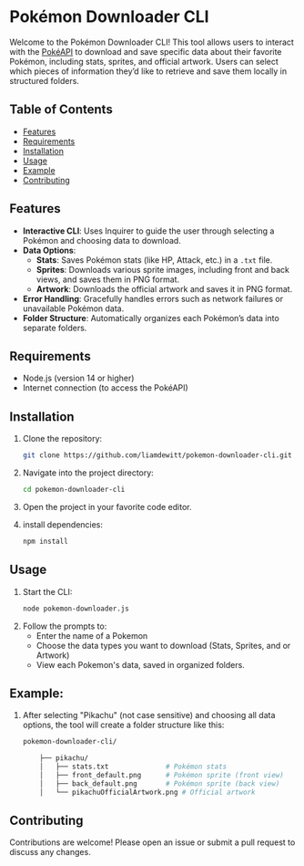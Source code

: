 # Pokémon Downloader CLI

Welcome to the Pokémon Downloader CLI! This tool allows users to interact with the [PokéAPI](https://pokeapi.co/) to download and save specific data about their favorite Pokémon, including stats, sprites, and official artwork. Users can select which pieces of information they’d like to retrieve and save them locally in structured folders.

## Table of Contents
- [Features](#features)
- [Requirements](#requirements)
- [Installation](#installation)
- [Usage](#usage)
- [Example](#example)
- [Contributing](#contributing)

## Features
- **Interactive CLI**: Uses Inquirer to guide the user through selecting a Pokémon and choosing data to download.
- **Data Options**:
  - **Stats**: Saves Pokémon stats (like HP, Attack, etc.) in a `.txt` file.
  - **Sprites**: Downloads various sprite images, including front and back views, and saves them in PNG format.
  - **Artwork**: Downloads the official artwork and saves it in PNG format.
- **Error Handling**: Gracefully handles errors such as network failures or unavailable Pokémon data.
- **Folder Structure**: Automatically organizes each Pokémon’s data into separate folders.

## Requirements
- Node.js (version 14 or higher)
- Internet connection (to access the PokéAPI)

## Installation
1. Clone the repository:
   ```bash
   git clone https://github.com/liamdewitt/pokemon-downloader-cli.git

2. Navigate into the project directory:
    ```bash
    cd pokemon-downloader-cli

3. Open the project in your favorite code editor.

4. install dependencies:
    ```bash
    npm install

## Usage
1. Start the CLI:
    ```bash
    node pokemon-downloader.js

2. Follow the prompts to:
    - Enter the name of a Pokemon
    - Choose the data types you want to download (Stats, Sprites, and or Artwork)
    - View each Pokemon's data, saved in organized folders.

## Example:
1. After selecting "Pikachu" (not case sensitive) and choosing all data options, the tool will create a folder structure like this:

    ```bash
    pokemon-downloader-cli/

        ├── pikachu/
        │   ├── stats.txt              # Pokémon stats
        │   ├── front_default.png      # Pokémon sprite (front view)
        │   ├── back_default.png       # Pokémon sprite (back view)
        │   └── pikachuOfficialArtwork.png # Official artwork

## Contributing
Contributions are welcome! Please open an issue or submit a pull request to discuss any changes.